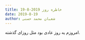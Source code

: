 ```yaml
---
title: خاطره روز 2019-8-19
date: 2019-8-19
author: شعبان محمد حسنی
---
```


امروزم یه روز عادی بود مثل روزای گذشته.